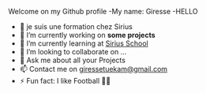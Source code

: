 Welcome on my Github profile
-My name: Giresse 
-HELLO
- 🔭 je suis une formation chez Sirius
- 🔭 I’m currently working on **some projects**
- 🌱 I’m currently learning at [Sirius School](https://github.com/sirius-school/)
- 👯 I’m looking to collaborate on ...
- 💬 Ask me about all your Projects
- 📫 Contact me on  giressetuekam@gmail.com
- ⚡ Fun fact: I like Football 🏃‍♂️ 